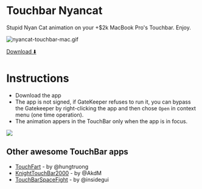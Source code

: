 # Touchbar Nyancat
Stupid Nyan Cat animation on your +$2k MacBook Pro's Touchbar. Enjoy.


![nyancat-touchbar-mac.gif](nyancat-touchbar-mac.gif)



[Download ⬇️](https://github.com/avatsaev/touchbar_nyancat/releases)


# Instructions
 - Download the app
 - The app is not signed, if GateKeeper refuses to run it, you can bypass the Gatekeeper by right-clicking the app and then chose `Open` in context menu (one time operation).
 - The animation appers in the TouchBar only when the app is in focus.

![](http://i.imgur.com/mHYg4vE.jpeg)


## Other awesome TouchBar apps

* [TouchFart][touchfart] - by @hungtruong
* [KnightTouchBar2000][KnightTouchBar2000] - by @AkdM
* [TouchBarSpaceFight][TouchBarSpaceFight] - by @insidegui

[touchfart]: <https://github.com/hungtruong/TouchFart>
[KnightTouchBar2000]: <https://github.com/AkdM/KnightTouchBar2000>
[TouchBarSpaceFight]: <https://github.com/insidegui/TouchBarSpaceFight>


